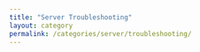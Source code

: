 ```yaml
---
title: "Server Troubleshooting"
layout: category
permalink: /categories/server/troubleshooting/
---
```

